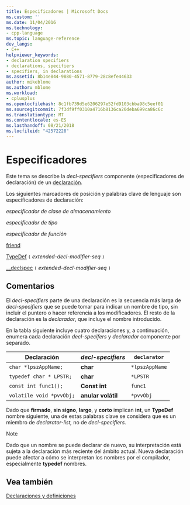 ```yaml
---
title: Especificadores | Microsoft Docs
ms.custom: ''
ms.date: 11/04/2016
ms.technology:
- cpp-language
ms.topic: language-reference
dev_langs:
- C++
helpviewer_keywords:
- declaration specifiers
- declarations, specifiers
- specifiers, in declarations
ms.assetid: 8b14e844-9880-4571-8779-28c8efe44633
author: mikeblome
ms.author: mblome
ms.workload:
- cplusplus
ms.openlocfilehash: 8c1fb739d5e6206297e52fd9103cbba98c5eef01
ms.sourcegitcommit: 7f3df9ff0310a4716b8136ca20deba699ca86c6c
ms.translationtype: MT
ms.contentlocale: es-ES
ms.lasthandoff: 08/21/2018
ms.locfileid: "42572228"
---
```

# <a name="specifiers"></a>Especificadores
Este tema se describe la *decl-specifiers* componente (especificadores de declaración) de un [declaración](declarations-and-definitions-cpp.md).  
  
 Los siguientes marcadores de posición y palabras clave de lenguaje son especificadores de declaración:  
  
 *especificador de clase de almacenamiento*  
  
 *especificador de tipo*  
  
 *especificador de función*  
  
 [friend](friend-cpp.md)  
 
 [TypeDef](aliases-and-typedefs-cpp.md) `(` *extended-decl-modifier-seq* `)`  

 [__declspec](declspec.md) `(` *extended-decl-modifier-seq* `)`  
  
## <a name="remarks"></a>Comentarios  
 El *decl-specifiers* parte de una declaración es la secuencia más larga de *decl-specifiers* que se puede tomar para indicar un nombre de tipo, sin incluir el puntero o hacer referencia a los modificadores. El resto de la declaración es la *declarador*, que incluye el nombre introducido.  
  
 En la tabla siguiente incluye cuatro declaraciones y, a continuación, enumera cada declaración *decl-specifers* y *declarador* componente por separado.  
  
|Declaración|*decl-specifiers*|`declarator`|  
|-----------------|------------------------|------------------|  
|`char *lpszAppName;`|**char**|`*lpszAppName`|  
|`typedef char * LPSTR;`|**char**|`*LPSTR`|  
|`const int func1();`|**Const int**|`func1`|  
|`volatile void *pvvObj;`|**anular volátil**|`*pvvObj`|  
  
 Dado que **firmado**, **sin signo**, **largo**, y **corto** implican **int**, un  **TypeDef** nombre siguiente, una de estas palabras clave se considera que es un miembro de *declarator-list,* no de *decl-specifiers*.  
  
> [!NOTE]
>  Dado que un nombre se puede declarar de nuevo, su interpretación está sujeta a la declaración más reciente del ámbito actual. Nueva declaración puede afectar a cómo se interpretan los nombres por el compilador, especialmente **typedef** nombres.  
  
## <a name="see-also"></a>Vea también  
 [Declaraciones y definiciones](declarations-and-definitions-cpp.md)

